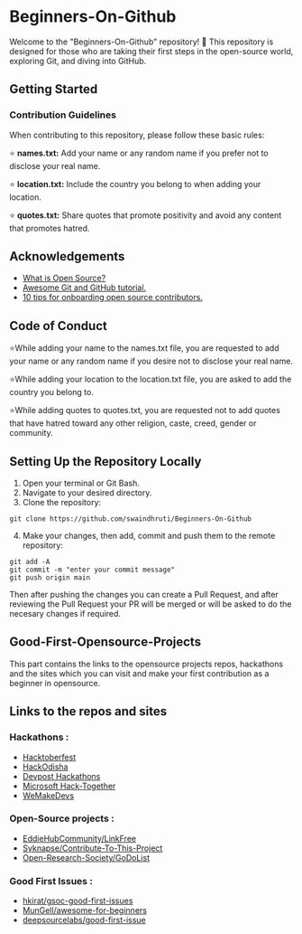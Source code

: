 # Beginners-On-Github

Welcome to the "Beginners-On-Github" repository! 🚀 This repository is designed for those who are taking their first steps in the open-source world, exploring Git, and diving into GitHub.

## Getting Started

### Contribution Guidelines

When contributing to this repository, please follow these basic rules:

⭐ **names.txt:** Add your name or any random name if you prefer not to disclose your real name.

⭐ **location.txt:** Include the country you belong to when adding your location.

⭐ **quotes.txt:** Share quotes that promote positivity and avoid any content that promotes hatred.

## Acknowledgements

- [What is Open Source?](https://opensource.com/resources/what-open-source)
- [Awesome Git and GitHub tutorial.](https://dhrutinandan0304.hashnode.dev/git-and-github-the-dynamic-duo-for-code-management/)
- [10 tips for onboarding open source contributors.](https://opensource.com/article/19/12/open-source-contributors)

## Code of Conduct

⭐While adding your name to the names.txt file, you are requested to add your name or any random name if you desire not to disclose your real name.

⭐While adding your location to the location.txt file, you are asked to add the country you belong to.

⭐While adding quotes to quotes.txt, you are requested not to add quotes that have hatred toward any other religion, caste, creed, gender or community.

## Setting Up the Repository Locally

1. Open your terminal or Git Bash.
2. Navigate to your desired directory.
3. Clone the repository:

```shell
git clone https://github.com/swaindhruti/Beginners-On-Github
```
4. Make your changes, then add, commit and push them to the remote repository:

```shell
git add -A
git commit -m "enter your commit message"
git push origin main
```
Then after pushing the changes you can create a Pull Request, and after reviewing the Pull Request your PR will be merged or will be asked to do the necesary changes if required.

## Good-First-Opensource-Projects

This part contains the links to the opensource projects repos, hackathons and the sites which you can visit and make your first contribution as a beginner in opensource.

## Links to the repos and sites
### Hackathons :
- [Hacktoberfest](https://hacktoberfest.com/)
- [HackOdisha](https://www.hackodisha.tech/)
- [Devpost Hackathons](https://devpost.com/hackathons)
- [Microsoft Hack-Together](https://github.com/microsoft/hack-together)
- [WeMakeDevs](https://devpost.com/hackathons)
### Open-Source projects :
- [EddieHubCommunity/LinkFree](https://github.com/EddieHubCommunity/LinkFree)
- [Syknapse/Contribute-To-This-Project](https://github.com/Syknapse/Contribute-To-This-Project)
- [Open-Research-Society/GoDoList](https://github.com/Open-Research-Society/GoDoList)
### Good First Issues : 
- [hkirat/gsoc-good-first-issues](https://github.com/hkirat/gsoc-good-first-issues)
- [MunGell/awesome-for-beginners](https://github.com/MunGell/awesome-for-beginners)
- [deepsourcelabs/good-first-issue](https://github.com/deepsourcelabs/good-first-issue)
